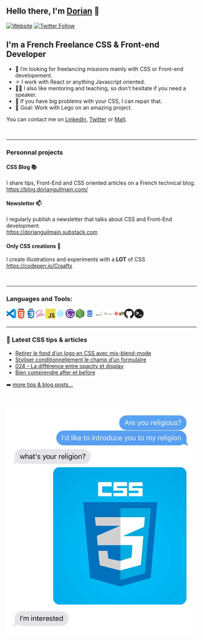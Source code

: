 ## Hello there, I'm [Dorian][website] 👋

[![Website](https://img.shields.io/website?label=dorianguilmain.com&style=for-the-badge&url=https%3A%2F%2Fdorianguilmain.com)](https://dorianguilmain.com)
[![Twitter Follow](https://img.shields.io/twitter/follow/dorianguilmain?color=1DA1F2&logo=twitter&style=for-the-badge)](https://twitter.com/intent/follow?original_referer=https%3A%2F%2Fgithub.com%2Fdorianguilmain&screen_name=dorianguilmain)

## I'm a French Freelance CSS & Front-end Developer

- 🔎 I’m looking for freelancing missions mainly with CSS or Front-end developement.
- ⚛ I work with React or anything Javascript oriented.
- 👨‍🎓 I also like mentoring and teaching, so don't hesitate if you need a speaker.
- 🧨 If you have big problems with your CSS, I can repair that.
- 🥅 Goal: Work with Lego on an amazing project.

You can contact me on [LinkedIn][linkedin], [Twitter][twitter] or [Malt][malt].

<br />

---

### Personnal projects 

#### CSS Blog 📚
I share tips, Front-End and CSS oriented articles on a French technical blog.  
https://blog.dorianguilmain.com/

#### Newsletter 📫
I regularly publish a newsletter that talks about CSS and Front-End development.  
https://dorianguilmain.substack.com 

#### Only CSS creations 👀 
I create illustrations and experiments with a **LOT** of CSS  
https://codepen.io/Craaftx

<br />

---

### Languages and Tools:

<img align="left" alt="Visual Studio Code" width="26px" src="https://raw.githubusercontent.com/github/explore/80688e429a7d4ef2fca1e82350fe8e3517d3494d/topics/visual-studio-code/visual-studio-code.png" />
<img align="left" alt="HTML5" width="26px" src="https://raw.githubusercontent.com/github/explore/80688e429a7d4ef2fca1e82350fe8e3517d3494d/topics/html/html.png" />
<img align="left" alt="CSS3" width="26px" src="https://raw.githubusercontent.com/github/explore/80688e429a7d4ef2fca1e82350fe8e3517d3494d/topics/css/css.png" />
<img align="left" alt="Sass" width="26px" src="https://raw.githubusercontent.com/github/explore/80688e429a7d4ef2fca1e82350fe8e3517d3494d/topics/sass/sass.png" />
<img align="left" alt="JavaScript" width="26px" src="https://raw.githubusercontent.com/github/explore/80688e429a7d4ef2fca1e82350fe8e3517d3494d/topics/javascript/javascript.png" />
<img align="left" alt="React" width="26px" src="https://raw.githubusercontent.com/github/explore/80688e429a7d4ef2fca1e82350fe8e3517d3494d/topics/react/react.png" />
<img align="left" alt="Gatsby" width="26px" src="https://raw.githubusercontent.com/github/explore/e94815998e4e0713912fed477a1f346ec04c3da2/topics/gatsby/gatsby.png" />
<img align="left" alt="Node.js" width="26px" src="https://raw.githubusercontent.com/github/explore/80688e429a7d4ef2fca1e82350fe8e3517d3494d/topics/nodejs/nodejs.png" />
<img align="left" alt="SQL" width="26px" src="https://raw.githubusercontent.com/github/explore/80688e429a7d4ef2fca1e82350fe8e3517d3494d/topics/sql/sql.png" />
<img align="left" alt="MySQL" width="26px" src="https://raw.githubusercontent.com/github/explore/80688e429a7d4ef2fca1e82350fe8e3517d3494d/topics/mysql/mysql.png" />
<img align="left" alt="MongoDB" width="26px" src="https://raw.githubusercontent.com/github/explore/80688e429a7d4ef2fca1e82350fe8e3517d3494d/topics/mongodb/mongodb.png" />
<img align="left" alt="Git" width="26px" src="https://raw.githubusercontent.com/github/explore/80688e429a7d4ef2fca1e82350fe8e3517d3494d/topics/git/git.png" />
<img align="left" alt="GitHub" width="26px" src="https://raw.githubusercontent.com/github/explore/78df643247d429f6cc873026c0622819ad797942/topics/github/github.png" />
<img align="left" alt="Terminal" width="26px" src="https://raw.githubusercontent.com/github/explore/80688e429a7d4ef2fca1e82350fe8e3517d3494d/topics/terminal/terminal.png" />

<br />
<br />

---

### 📕 Latest CSS tips & articles

- [Retirer le fond d’un logo en CSS avec mix-blend-mode](https://blog.dorianguilmain.com/027-retirer-le-fond-dun-logo-en-css-avec-mix-blend-mode/)
- [Styliser conditionnellement le champ d’un formulaire](https://blog.dorianguilmain.com/026-styliser-conditionnellement-le-champ-dun-formulaire/)
- [024 – La différence entre opacity et display](https://blog.dorianguilmain.com/024-la-difference-entre-opacity-et-display/)
- [Bien comprendre after et before](https://blog.dorianguilmain.com/bien-comprendre-after-before/)

➡️ [more tips & blog posts...](https://blog.dorianguilmain.com)

<br />
<br />

<img alt="CSS is the best programming language and it can be a job" src="https://raw.githubusercontent.com/Craaftx/Craaftx/main/yes.jpg" />

[malt]: https://www.malt.fr/profile/dorianguilmain
[website]: https://dorianguilmain.com
[twitter]: https://twitter.com/dorianguilmain
[linkedin]: https://linkedin.com/in/dorian-guilmain
